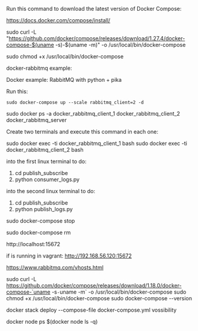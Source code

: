 
Run this command to download the latest version of Docker Compose:

https://docs.docker.com/compose/install/

sudo curl -L "https://github.com/docker/compose/releases/download/1.27.4/docker-compose-$(uname -s)-$(uname -m)" -o /usr/local/bin/docker-compose

sudo chmod +x /usr/local/bin/docker-compose


docker-rabbitmq example:

Docker example: RabbitMQ with python + pika

Run this:

```
sudo docker-compose up --scale rabbitmq_client=2 -d
```

sudo docker ps -a
docker_rabbitmq_client_1
docker_rabbitmq_client_2
docker_rabbitmq_server

Create two terminals and execute this command in each one:

sudo docker exec -ti docker_rabbitmq_client_1 bash
sudo docker exec -ti docker_rabbitmq_client_2 bash

into the first linux terminal to do:

1. cd publish_subscribe
2. python consumer_logs.py

into the second linux terminal to do:

1. cd publish_subscribe
2. python publish_logs.py


sudo docker-compose stop

sudo docker-compose rm

http://localhost:15672

if is running in vagrant: http://192.168.56.120:15672


https://www.rabbitmq.com/vhosts.html



sudo curl -L https://github.com/docker/compose/releases/download/1.18.0/docker-compose-`uname -s`-`uname -m` -o /usr/local/bin/docker-compose
sudo chmod +x /usr/local/bin/docker-compose
sudo docker-compose --version


docker stack deploy --compose-file docker-compose.yml vossibility

docker node ps $(docker node ls -q)